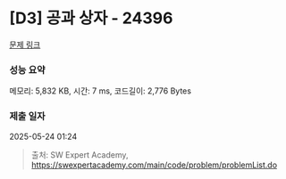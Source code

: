 # [D3] 공과 상자 - 24396 

[문제 링크](https://swexpertacademy.com/main/code/problem/problemDetail.do?contestProbId=AZZ_XjxKgVLHBINj) 

### 성능 요약

메모리: 5,832 KB, 시간: 7 ms, 코드길이: 2,776 Bytes

### 제출 일자

2025-05-24 01:24



> 출처: SW Expert Academy, https://swexpertacademy.com/main/code/problem/problemList.do